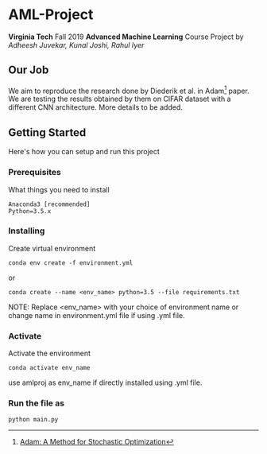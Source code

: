 
# AML-Project
**Virginia Tech** Fall 2019
**Advanced Machine Learning** Course Project
by *Adheesh Juvekar, Kunal Joshi, Rahul Iyer*

## Our Job
We aim to reproduce the research done by Diederik et al. in Adam[^1] paper. We are testing the results obtained by them on CIFAR dataset with a different CNN architecture. More details to be added.

## Getting Started
Here's how you can setup and run this project

### Prerequisites
What things you need to install
```
Anaconda3 [recommended]
Python=3.5.x
```

### Installing
Create virtual environment
```
conda env create -f environment.yml
```
or
```
conda create --name <env_name> python=3.5 --file requirements.txt
```
NOTE: Replace <env_name> with your choice of environment name or change name in environment.yml file if using .yml file.

### Activate
Activate the environment
```
conda activate env_name
```
use amlproj as env_name if directly installed using .yml file.

### Run the file as
```
python main.py
```

[^1]:  [Adam: A Method for Stochastic Optimization](https://arxiv.org/abs/1412.6980)

